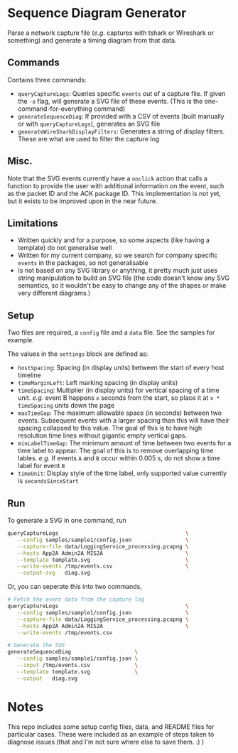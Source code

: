 # Sequence Diagram Generator

Parse a network capture file (_e.g._ captures with tshark or Wireshark or something) and generate a timing diagram from that data.

## Commands

Contains three commands:
- `queryCaptureLogs`: Queries specific `events` out of a capture file.  If given the `-o` flag, will generate a SVG file of these events. (This is the one-command-for-everything command)
- `generateSequenceDiag`: If provided with a CSV of events (built manually or with `queryCaptureLogs`), generates an SVG file
- `generateWireSharkDisplayFilters`: Generates a string of display filters.  These are what are used to filter the capture log

## Misc.

Note that the SVG events currently have a `onclick` action that calls a function to provide the user with additional information on the event, such as the packet ID and the ACK package ID.  This implementation is not yet, but it exists to be improved upon in the near future.

## Limitations

- Written quickly and for a purpose, so some aspects (like having a template) do not generalise well
- Written for my current company, so we search for company specific `events` in the packages, so not generalisable
- Is not based on any SVG library or anything, it pretty much just uses string manipulation to build an SVG file (the code doesn't know any SVG semantics, so it wouldn't be easy to change any of the shapes or make very different diagrams.)

## Setup

Two files are required, a `config` file and a `data` file.  See the samples for example.

The values in the `settings` block are defined as:

- `hostSpacing`: Spacing (in display units) between the start of every host timeline
- `timeMarginLeft`: Left marking spacing (in display units)
- `timeSpacing`: Multiplier (in display units) for vertical spacing of a time unit.  _e.g._ event B happens `x` seconds from the start, so place it at `x * timeSpacing` units down the page
- `maxTimeGap`: The maximum allowable space (in seconds) between two events.  Subsequent events with a larger spacing than this will have their spacing collapsed to this value.  The goal of this is to have high resolution time lines without gigantic empty vertical gaps.
- `minLabelTimeGap`: The minimum amount of time between two events for a time label to appear.  The goal of this is to remove overlapping time lables.  _e.g._ If events `A` and `B` occur within 0.005 s, do not show a time label for event `B`
- `timeUnit`: Display style of the time label, only supported value currently is `secondsSinceStart`

## Run

To generate a SVG in one command, run

```sh
queryCaptureLogs                                        \
   --config samples/sample1/config.json                 \
   --capture-file data/LoggingService_processing.pcapng \
   --hosts App2A Admin2A MIS2A                          \
   --template template.svg                              \
   --write-events /tmp/events.csv                       \
   --output-svg   diag.svg
```

Or, you can seperate this into two commands,
```sh
# Fetch the event data from the capture log
queryCaptureLogs                                        \
   --config samples/sample1/config.json                 \
   --capture-file data/LoggingService_processing.pcapng \
   --hosts App2A Admin2A MIS2A                          \
   --write-events /tmp/events.csv

# Generate the SVG
generateSequenceDiag                    \
   --config samples/sample1/config.json \
   --input /tmp/events.csv              \
   --template template.svg              \
   --output   diag.svg
```

# Notes

This repo includes some setup config files, data, and README files for particular cases.  These were included as an example of steps taken to diagnose issues (that and I'm not sure where else to save them. :) )
